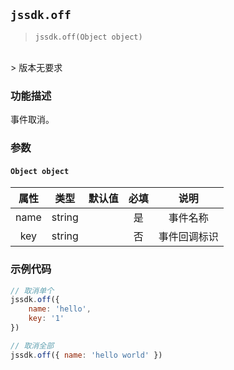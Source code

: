 
## `jssdk.off`

> `jssdk.off(Object object)`
<br/>
> 版本无要求

### 功能描述

事件取消。

### 参数

#### `Object object`

| 属性 | 类型 | 默认值 | 必填 | 说明 |
| :--: | :--: | :--: | :--: | :--: |
| name | string |  | 是 | 事件名称 |
| key | string |  | 否 | 事件回调标识 |

### 示例代码

```js
// 取消单个
jssdk.off({
    name: 'hello',
    key: '1'
})

// 取消全部
jssdk.off({ name: 'hello world' })
```